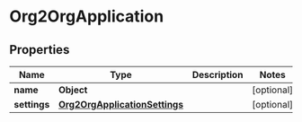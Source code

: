 

# Org2OrgApplication


## Properties

| Name | Type | Description | Notes |
|------------ | ------------- | ------------- | -------------|
|**name** | **Object** |  |  [optional] |
|**settings** | [**Org2OrgApplicationSettings**](Org2OrgApplicationSettings.md) |  |  [optional] |



